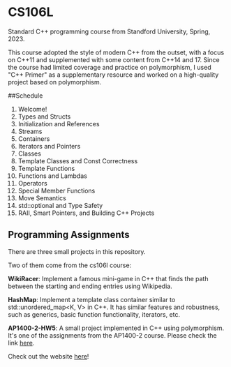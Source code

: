 # CS106L
Standard C++ programming course from Standford University, Spring, 2023.

This course adopted the style of modern C++ from the outset, with a focus on C++11 and supplemented with some content from C++14 and 17. Since the course had limited coverage and practice on polymorphism, I used "C++ Primer" as a supplementary resource and worked on a high-quality project based on polymorphism.

##Schedule
1. Welcome!
2. Types and Structs
3. Initialization and References
4. Streams
5. Containers
6. Iterators and Pointers
7. Classes
8. Template Classes and Const Correctness
9. Template Functions
10. Functions and Lambdas
11. Operators
12. Special Member Functions
13. Move Semantics
14. std::optional and Type Safety
15. RAII, Smart Pointers, and Building C++ Projects

## Programming Assignments
There are three small projects in this repository.

Two of them come from the cs106l course:

**WikiRacer**: Implement a famous mini-game in C++ that finds the path between the starting and ending entries using Wikipedia.

**HashMap**: Implement a template class container similar to std::unordered_map<K, V> in C++. It has similar features and robustness, such as generics, basic function functionality, iterators, etc.

**AP1400-2-HW5**: A small project implemented in C++ using polymorphism. It's one of the assignments from the AP1400-2 course. Please check the link [here](https://github.com/courseworks).

Check out the website [here](http://cs106l.stanford.edu)!
